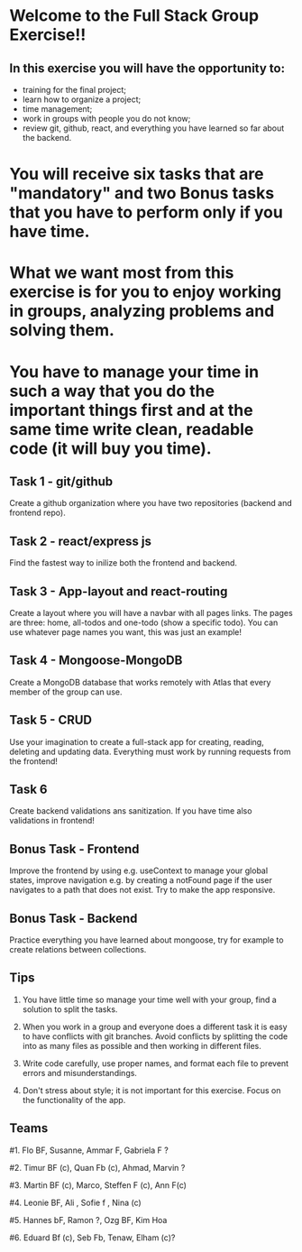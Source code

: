 #  Welcome to the Full Stack Group Exercise!!

## In this exercise you will have the opportunity to:

- training for the final project;
- learn how to organize a project;
- time management;
- work in groups with people you do not know;
- review git, github, react, and everything you have learned so far about the backend.

# You will receive six tasks that are "mandatory" and two Bonus tasks that you have to perform only if you have time.
 
# What we want most from this exercise is for you to enjoy working in groups, analyzing problems and solving them.

# You have to manage your time in such a way that you do the important things first and at the same time write clean, readable code (it will buy you time).


## Task 1 - git/github

Create a github organization where you have two repositories (backend and frontend repo).

## Task 2 - react/express js

Find the fastest way to inilize both the frontend and backend.

## Task 3 - App-layout and react-routing

Create a layout where you will have a navbar with all pages links. The pages are three: home, all-todos and one-todo (show a specific todo).
You can use whatever page names you want, this was just an example!

## Task 4 - Mongoose-MongoDB

Create a MongoDB database that works remotely with Atlas that every member of the group can use.

## Task 5 - CRUD

Use your imagination to create a full-stack app for creating, reading, deleting and updating data.
Everything must work by running requests from the frontend!

## Task 6

Create backend validations ans sanitization. If you have time also validations in frontend!

## Bonus Task - Frontend

Improve the frontend by using e.g. useContext to manage your global states, improve navigation e.g. by creating a notFound page if the user navigates to a path that does not exist.
Try to make the app responsive.

## Bonus Task - Backend

Practice everything you have learned about mongoose, try for example to create relations between collections.

## Tips

1) You have little time so manage your time well with your group, find a solution to split the tasks.

2) When you work in a group and everyone does a different task it is easy to have conflicts with git branches. Avoid conflicts by splitting the code into as many files as possible and then working in different files.

3) Write code carefully, use proper names, and format each file to prevent errors and misunderstandings.

4) Don't stress about style; it is not important for this exercise. Focus on the functionality of the app.


## Teams


#1. Flo BF, Susanne, Ammar F, Gabriela F ?

#2. Timur BF (c), Quan Fb (c), Ahmad, Marvin ?

#3. Martin BF (c), Marco, Steffen F (c), Ann F(c)

#4. Leonie BF, Ali , Sofie f , Nina (c)

#5. Hannes bF, Ramon ?, Ozg BF,  Kim Hoa

#6. Eduard Bf (c), Seb Fb, Tenaw, Elham (c)?
 

